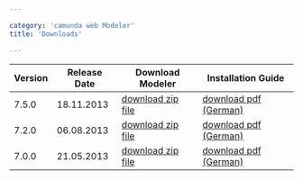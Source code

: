 ```yaml
---

category: 'camunda web Modeler'
title: 'Downloads'

---
```


<table class="table">
  <thead>
	  <tr>
	    <th class="col-md-2">Version</th>
	    <th class="col-md-2">Release Date</th>
	    <th class="col-md-3">Download Modeler</th>
      <th class="col-md-3">Installation Guide</th>
	  </tr>
  </thead>
	<tbody>
	<tr class="well">
      <td>7.5.0</td>
      <td>18.11.2013</td>
      <td>
        <a class="btn btn-sm btn-default" href="http://www.camunda.org/enterprise-release/camunda-web-modeler/7.5.0/camunda-web-modeler-7.5.0.0.zip">download zip file</a>
      </td> 
      <td>
        <a class="btn btn-sm btn-default" href="ref:asset:/assets/pdf/administratorenhandbuch-camunda-web-modeler-version-75.pdf" target="_blank">download pdf (German)</a>
      </td>
  	</tr>
    <tr>
      <td>7.2.0</td>
      <td>06.08.2013</td>
      <td>
        <a class="btn btn-sm btn-default" href="http://www.camunda.org/enterprise-release/camunda-web-modeler/7.2.0/camunda-web-modeler-7.2.0.0.zip">download zip file</a>
      </td> 
      <td>
        <a class="btn btn-sm btn-default" href="ref:asset:/assets/pdf/administratorenhandbuch-camunda-web-modeler-version-72.pdf" target="_blank">download pdf (German)</a>
      </td>
  	</tr>
    <tr>
      <td>7.0.0</td>
      <td>21.05.2013</td>
      <td>
        <a class="btn btn-sm btn-default" href="http://www.camunda.org/enterprise-release/camunda-web-modeler/7.0.0/camunda-web-modeler-7.0.0.0.zip">download zip file</a>
      </td> 
      <td>
        <a class="btn btn-sm btn-default" href="ref:asset:/assets/pdf/administratorenhandbuch-camunda-web-modeler-version-70.pdf" target="_blank">download pdf (German)</a>
      </td>
  	</tr>  	
  </tbody>
</table>
